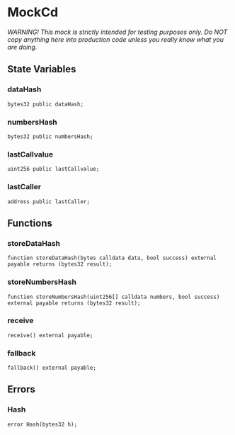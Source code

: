 # MockCd
*WARNING! This mock is strictly intended for testing purposes only.
Do NOT copy anything here into production code unless you really know what you are doing.*


## State Variables
### dataHash

```solidity
bytes32 public dataHash;
```


### numbersHash

```solidity
bytes32 public numbersHash;
```


### lastCallvalue

```solidity
uint256 public lastCallvalue;
```


### lastCaller

```solidity
address public lastCaller;
```


## Functions
### storeDataHash


```solidity
function storeDataHash(bytes calldata data, bool success) external payable returns (bytes32 result);
```

### storeNumbersHash


```solidity
function storeNumbersHash(uint256[] calldata numbers, bool success) external payable returns (bytes32 result);
```

### receive


```solidity
receive() external payable;
```

### fallback


```solidity
fallback() external payable;
```

## Errors
### Hash

```solidity
error Hash(bytes32 h);
```


